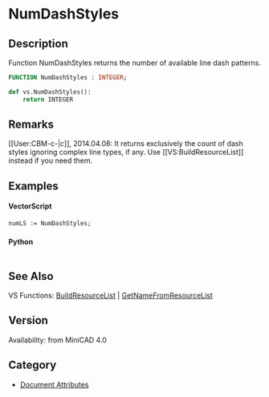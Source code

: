 # NumDashStyles

## Description
Function NumDashStyles returns the number of available line dash patterns.

```pascal
FUNCTION NumDashStyles : INTEGER;
```

```python
def vs.NumDashStyles():
    return INTEGER
```

## Remarks
[[User:CBM-c-|_c_]], 2014.04.08:  It returns exclusively the count of dash styles ignoring complex line types, if any. Use [[VS:BuildResourceList]]  instead if you need them.

## Examples
#### VectorScript ####
```pascal
numLS := NumDashStyles;
```
#### Python ####
```python

```

## See Also
VS Functions:
[BuildResourceList](BuildResourceList.md) 
| [GetNameFromResourceList](GetNameFromResourceList.md)

## Version
Availability: from MiniCAD 4.0

## Category
* [Document Attributes](../Categories/Document%20Attributes.md)
